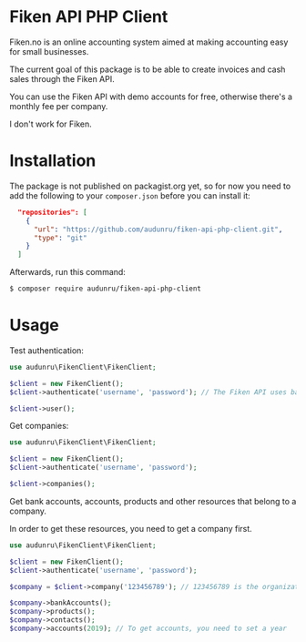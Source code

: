 # Fiken API PHP Client

Fiken.no is an online accounting system aimed at making accounting easy for small businesses.

The current goal of this package is to be able to create invoices and cash sales through the Fiken API.

You can use the Fiken API with demo accounts for free, otherwise there's a monthly fee per company.

I don't work for Fiken.

# Installation

The package is not published on packagist.org yet, so for now you need to add the following to your `composer.json` before you can install it:

```json
  "repositories": [
    {
      "url": "https://github.com/audunru/fiken-api-php-client.git",
      "type": "git"
    }
  ]
```

Afterwards, run this command:

```bash
$ composer require audunru/fiken-api-php-client
```

# Usage

Test authentication:

```php
use audunru\FikenClient\FikenClient;

$client = new FikenClient();
$client->authenticate('username', 'password'); // The Fiken API uses basic authentication

$client->user();
```

Get companies:

```php
use audunru\FikenClient\FikenClient;

$client = new FikenClient();
$client->authenticate('username', 'password');

$client->companies();
```

Get bank accounts, accounts, products and other resources that belong to a company.

In order to get these resources, you need to get a company first.

```php
use audunru\FikenClient\FikenClient;

$client = new FikenClient();
$client->authenticate('username', 'password');

$company = $client->company('123456789'); // 123456789 is the organization number

$company->bankAccounts();
$company->products();
$company->contacts();
$company->accounts(2019); // To get accounts, you need to set a year
```
